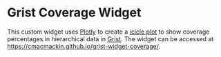 # Grist Coverage Widget

This custom widget uses
[Plotly](https://plotly.com/graphing-libraries/) to create a [icicle
plot](https://plotly.com/python/icicle-charts/) to show coverage
percentages in hierarchical data in
[Grist](https://www.getgrist.com/). The widget can be accessed at
<https://cmacmackin.github.io/grist-widget-coverage/>.
